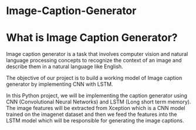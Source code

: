 # Image-Caption-Generator
# What is Image Caption Generator?
Image caption generator is a task that involves computer vision and natural language processing concepts to recognize the context of an image and describe them in a natural language like English.

The objective of our project is to build a working model of Image caption generator by implementing CNN with LSTM.

In this Python project, we will be implementing the caption generator using CNN (Convolutional Neural Networks) and LSTM (Long short term memory). The image features will be extracted from Xception which is a CNN model trained on the imagenet dataset and then we feed the features into the LSTM model which will be responsible for generating the image captions.
